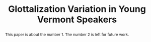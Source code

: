 ---
title: "Glottalization Variation in Young Vermont Speakers"
collection: publications
#permalink: /publication/Bellavance2021_glottalization-variation-in-young-vermont-speakers
abstract: 'This paper is about the number 1. The number 2 is left for future work.'
year: 2021
journal: 'Journal 1'
url_pdf: 'http://academicpages.github.io/files/Bellavance2021_glottalization-variation-in-young-vermont-speakers.pdf'
citation: 'Bellavance, S. R. (2021). Glottalization variation in young Vermont speakers. <i>Proceedings of the 44th Annual Penn Linguistics Conference, 27 </i>. https://repository.upenn.edu/handle/20.500.14332/45327'
---